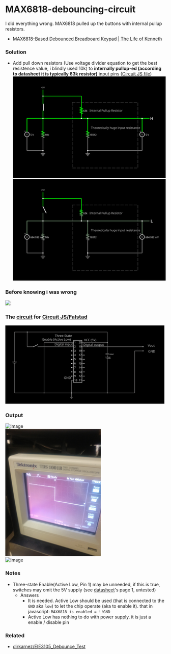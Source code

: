 MAX6818-debouncing-circuit
==========================
I did everything wrong. MAX6818 pulled up the buttons with internal pullup resistors.
- [MAX6818-Based Debounced Breadboard Keypad | The Life of Kenneth](https://blog.thelifeofkenneth.com/2011/09/max6818-based-debounced-breadboard.html)

### Solution
- Add pull down resistors (Use voltage divider equation to get the best resistence value, i blindly used 10k) to **internally pullup-ed (according to datasheet it is typically 63k resistor)** input pins ([Circuit JS file](./circuit-20241113-2108.circuitjs.txt))
![](./ON.svg)
![](./OFF.svg)

### Before knowing i was wrong
<img src="20240205_173454_HDR.jpg" width="300" height="auto">

### The [circuit](circuit-20240205-1915.circuitjs.txt) for [Circuit JS/Falstad](https://www.falstad.com/circuit/circuitjs.html)
<img src="circuit-20240205-1915.svg" width="500" height="auto">

### Output
<img src="20240205_173513_HDR.jpg" alt="image" width="300" height="auto"><br>
<img src="20240205_173526_HDR.jpg" alt="image" width="300" height="auto"><br>
<img src="20240205_173610_HDR.jpg" alt="image" width="300" height="auto">

### Notes
- Three-state Enable(Active Low, Pin 1) may be unneeded, if this is true, switches may omit the 5V supply (see [datasheet](max6816-max6818.pdf)'s page 1, untested)
  - Answers
    - It is needed. Active Low should be used (that is connected to the `GND` aka `low`) to let the chip operate (aka to enable it). that in javascript: `MAX6818 is enabled = !!GND`
    - Active Low has nothing to do with power supply. it is just a enable / disable pin

### Related
- [dirkarnez/EIE3105_Debounce_Test](https://github.com/dirkarnez/EIE3105_Debounce_Test)
